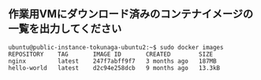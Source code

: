 ## 作業用VMにダウンロード済みのコンテナイメージの一覧を出力してください

```console
ubuntu@public-instance-tokunaga-ubuntu2:~$ sudo docker images
REPOSITORY    TAG       IMAGE ID       CREATED        SIZE
nginx         latest    247f7abff9f7   3 months ago   187MB
hello-world   latest    d2c94e258dcb   9 months ago   13.3kB

```
